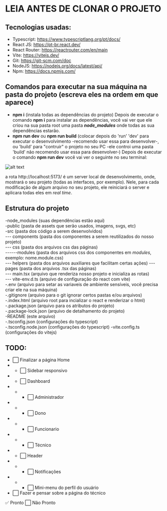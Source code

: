 # LEIA ANTES DE CLONAR O PROJETO

## Tecnologias usadas:
- Typescript: https://www.typescriptlang.org/pt/docs/
- React JS: https://pt-br.react.dev/
- React Router: https://reactrouter.com/en/main
- Vite: https://vitejs.dev/
- Git: https://git-scm.com/doc
- NodeJS: https://nodejs.org/docs/latest/api/
- Npm: https://docs.npmjs.com/

## Comandos para executar na sua máquina na pasta do projeto (escreva eles na ordem em que aparece)
- **npm i** (instala todas as dependências do projeto)
Depois de executar o comando **npm i** para instalar as dependências, você vai ver que ele criou na sua pasta root uma pasta ***node_modules*** onde todas as sua dependências estarão.
- **npm run dev** ou **npm run build** (colocar depois do 'run' 'dev' para executar o desenvolvimento -recomendo usar essa para desenvolver-, ou 'build' para "contruir" o projeto no seu PC -ele controi uma pasta 'build' não recomendo usar essa para desenvolver-)
Depois de executar o comando **npm run dev** você vai ver o seguinte no seu terminal:

![alt text](https://i.ibb.co/dLZcrTD/Sem-t-tulo.png)

a rota http://localhost:5173/ é um server local de desenvolvimento, onde, mostrará o seu projeto (todas as interfaces, por exemplo). Nele, para cada modificação de algum arquivo no seu projeto, ele reiniciará o server e aplicara todas eles em *real time*.

## Estrutura do projeto

-node_modules (suas dependências estão aqui) <br/>
-public (pasta de assets que serão usados, imagens, svgs, etc) <br/>
-src (pasta dos código a serem desenvolvidos) <br/>
--- components (pasta dos componentes a serem reutilizados do nosso projeto) <br/>
--- css (pasta dos arquivos css das páginas) <br/>
------modules (pasta dos arquivos css dos componentes em *modules*, exemplo: nome.module.css) <br/>
--- helpers (pasta dos arquivos auxiliares que facilitam certas ações)
--- pages (pasta dos arquivos .tsx das páginas) <br/>
--- main.tsx (arquivo que renderiza nosso projeto e inicializa as rotas) <br/>
--- vite-env.d.ts (arquivo de configuração do react com vite) <br/>
-.env (arquivo para setar as variaveis de ambiente sensíveis, você precisa criar ele na sua máquina) <br/>
-.gitignore (arquivo para o git ignorar certos pastas e/ou arquivos) <br/>
-.index.html (arquivo root para incializar o react e renderizar o html) <br/>
-.package.json (arquivo para os atributos do projeto) <br/>
-.package-lock.json (arquivo de detalhamento do projeto) <br/>
-README (este arquivo) <br/>
-.tsconfig.json (configurações do typescript) <br/>
-.tsconfig.node.json (configurações do typescript)
-vite.config.ts (configurações do vitejs)

## TODO:
- ⬜️ Finalizar a página Home
- - ⬜️ Sidebar responsivo
- - ⬜️ Dashboard
- - - ⬜️ Administrador
- - - ⬜️ Dono
- - - ⬜️ Funcionario
- - - ⬜️ Técnico
- - ⬜️ Header
- - - ⬜️ Notificações
- - - ⬜️ Mini-menu do perfil do usuário
- ⬜️ Fazer e pensar sobre a página do técnico

✅ Pronto
⬜️ Não Pronto